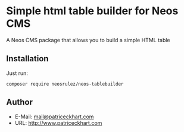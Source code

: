 # Simple html table builder for Neos CMS

A Neos CMS package that allows you to build a simple HTML table

## Installation

Just run:

```
composer require neosrulez/neos-tablebuilder
```

## Author

* E-Mail: mail@patriceckhart.com
* URL: http://www.patriceckhart.com